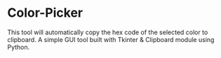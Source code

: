# Color-Picker
This tool will automatically copy the hex code of the selected color to clipboard. A simple GUI tool built with Tkinter &amp; Clipboard module using Python.
